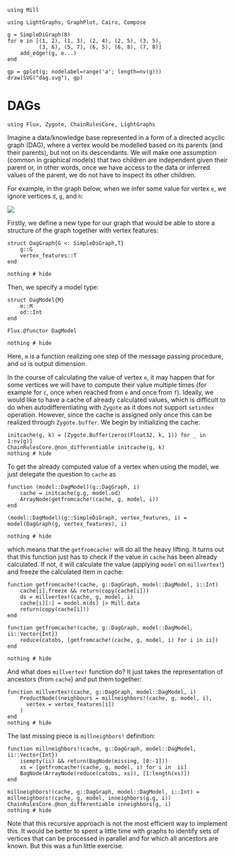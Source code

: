 ```@setup dag
using Mill

using LightGraphs, GraphPlot, Cairo, Compose

g = SimpleDiGraph(8)
for e in [(1, 2), (1, 3), (2, 4), (2, 5), (3, 5),
          (3, 6), (5, 7), (6, 5), (6, 8), (7, 8)]
    add_edge!(g, e...)
end

gp = gplot(g; nodelabel=range('a'; length=nv(g)))
draw(SVG("dag.svg"), gp)
```

# DAGs

```@example dag
using Flux, Zygote, ChainRulesCore, LightGraphs
```
Imagine a data/knowledge base represented in a form of a directed acyclic graph (DAG), where a vertex would be modelled based on its parents (and their parents), but not on its descendants. We will make one assumption (common in graphical models) that two children are independent given their parent or, in other words, once we have access to the data or inferred values of the parent, we do not have to inspect its other children.

For example, in the graph below, when we infer some value for vertex `e`, we ignore vertices `d`, `g`, and `h`:

![](dag.svg)

Firstly, we define a new type for our graph that would be able to store a structure of the graph together with vertex features:

```@example dag
struct DagGraph{G <: SimpleDiGraph,T}
    g::G
    vertex_features::T
end

nothing # hide
```

Then, we specify a model type:

```@setup dag
struct DagModel{M}
    m::M
    od::Int
end

Flux.@functor DagModel

nothing # hide
```

Here, `m` is a function realizing one step of the message passing procedure, and `od` is output dimension.

In the course of calculating the value of vertex `e`, it may happen that for some vertices we will have to compute their value multiple times (for example for `c`, once when reached from `e` and once from `f`). Ideally, we would like to have a cache of already calculated values, which is difficult to do when autodifferentiating with `Zygote` as it does not support `setindex` operation. However, since the cache is assigned only once this can be realized through `Zygote.buffer`. We begin by initializing the cache:

```@example dag
initcache(g, k) = [Zygote.Buffer(zeros(Float32, k, 1)) for _ in 1:nv(g)]
ChainRulesCore.@non_differentiable initcache(g, k)
nothing # hide
```

To get the already computed value of a vertex when using the model, we just delegate the question to `cache` as 

```@example dag
function (model::DagModel)(g::DagGraph, i)
    cache = initcache(g.g, model.od)
    ArrayNode(getfromcache!(cache, g, model, i))
end

(model::DagModel)(g::SimpleDiGraph, vertex_features, i) = model(DagGraph(g, vertex_features), i)

nothing # hide
```

which means that the `getfromcache!` will do all the heavy lifting. It turns out that this function just has to check if the value in `cache` has been already calculated. If not, it will calculate the value (applying `model` on `millvertex!`) and freeze the calculated item in cache:

```@example dag
function getfromcache!(cache, g::DagGraph, model::DagModel, i::Int)
    cache[i].freeze && return(copy(cache[i]))
    ds = millvertex!(cache, g, model, i)
    cache[i][:] = model.m(ds) |> Mill.data
    return(copy(cache[i]))
end

function getfromcache!(cache, g::DagGraph, model::DagModel, ii::Vector{Int}) 
    reduce(catobs, [getfromcache!(cache, g, model, i) for i in ii])
end

nothing # hide
```

And what does `millvertex!` function do? It just takes the representation of ancestors (from `cache`) and put them together:

```@example dag
function millvertex!(cache, g::DagGraph, model::DagModel, i)
    ProductNode((neighbours = millneighbors!(cache, g, model, i), 
      vertex = vertex_features[i])
    )
end
nothing # hide
```

The last missing piece is `millneighbors!` definition:

```@example dag
function millneighbors!(cache, g::DagGraph, model::DagModel, ii::Vector{Int})
    isempty(ii) && return(BagNode(missing, [0:-1]))
    xs = [getfromcache!(cache, g, model, i) for i in  ii]
    BagNode(ArrayNode(reduce(catobs, xs)), [1:length(xs)])
end

millneighbors!(cache, g::DagGraph, model::DagModel, i::Int) = millneighbors!(cache, g, model, inneighbors(g.g, i))
ChainRulesCore.@non_differentiable inneighbors(g, i)
nothing # hide
```

Note that this recursive approach is not the most efficient way to implement this. It would be better to spent a little time with graphs to identify sets of vertices that can be processed in parallel and for which all ancestors are known. But this was a fun little exercise.
